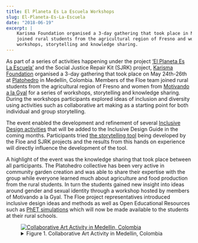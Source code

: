 ```yaml
---
title: El Planeta Es La Escuela Workshops
slug: El-Planeta-Es-La-Escuela
date: "2018-06-19"
excerpt: |
    Karisma Foundation organised a 3-day gathering that took place in Medellín, Colombia. Members of the Floe team
    joined rural students from the agricultural region of Fresno and women from Motivando a la Gyal for a series of
    workshops, storytelling and knowledge sharing.
---
```


As part of a series of activities happening under the project
[‘El Planeta Es La Escuela’](https://web.karisma.org.co/el-planeta-es-la-escuela/) and the Social Justice Repair Kit
(SJRK) project, [Karisma Foundation](https://www.karisma-foundation.org/) organised a <time datetime="P3D">3-day</time>
gathering that took place on <time datetime="2018-05-24">May 24th</time>-<time datetime="2018-05-26">26th</time> at
[Platohedro](https://platohedro.org/) in Medellín, Colombia. Members of the Floe team joined rural students from the
agricultural region of Fresno and women from [Motivando a la Gyal](https://platohedro.org/motivando-a-la-gyal/) for a
series of workshops, storytelling and knowledge sharing. During the workshops participants explored ideas of inclusion
and diversity using activities such as collaborative art making as a starting point for both individual and group
storytelling.

The event enabled the development and refinement of several
[Inclusive Design activities](https://wiki.fluidproject.org/display/fluid/Colombia+Visit+May+2018)
that will be added to the Inclusive Design Guide in the coming months. Participants tried
[the storytelling tool](https://karisma-stories.floeproject.org/) being developed by the Floe and SJRK projects and the
results from this hands on experience will directly influence the development of the tool.

A highlight of the event was the knowledge sharing that took place between all participants. The Platohedro collective
has been very active in community garden creation and was able to share their expertise with the group while everyone
learned much about agriculture and food production from the rural students. In turn the students gained new insight into
ideas around gender and sexual identity through a workshop hosted by members of Motivando a la Gyal. The Floe project
representatives introduced inclusive design ideas and methods as well as Open Educational Resources such as
[PhET simulations](https://phet.colorado.edu/en/accessibility/prototypes) which will now be made available to the
students at their rural schools.

<figure>
    <a href="/news/images/Medellin_art.png">
        <img
            src="/news/images/Medellin_art_thumb.png"
            alt="Collaborative Art Activity in Medellin, Colombia"
            aria-details="det1"
        >
    </a>
    <figcaption>
        <details id="det1">
            <summary>
                Figure 1. Collaborative Art Activity in Medellin, Colombia
            </summary>
            <p>
                An image showing a several students constructing a small sculpture made of toys on a table top.
            </p>
        </details>
    </figcaption>
</figure>
